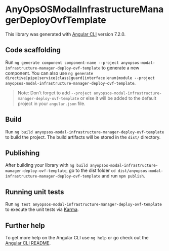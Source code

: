 # AnyOpsOSModalInfrastructureManagerDeployOvfTemplate

This library was generated with [Angular CLI](https://github.com/angular/angular-cli) version 7.2.0.

## Code scaffolding

Run `ng generate component component-name --project anyopsos-modal-infrastructure-manager-deploy-ovf-template` to generate a new component. You can also use `ng generate directive|pipe|service|class|guard|interface|enum|module --project anyopsos-modal-infrastructure-manager-deploy-ovf-template`.
> Note: Don't forget to add `--project anyopsos-modal-infrastructure-manager-deploy-ovf-template` or else it will be added to the default project in your `angular.json` file. 

## Build

Run `ng build anyopsos-modal-infrastructure-manager-deploy-ovf-template` to build the project. The build artifacts will be stored in the `dist/` directory.

## Publishing

After building your library with `ng build anyopsos-modal-infrastructure-manager-deploy-ovf-template`, go to the dist folder `cd dist/anyopsos-modal-infrastructure-manager-deploy-ovf-template` and run `npm publish`.

## Running unit tests

Run `ng test anyopsos-modal-infrastructure-manager-deploy-ovf-template` to execute the unit tests via [Karma](https://karma-runner.github.io).

## Further help

To get more help on the Angular CLI use `ng help` or go check out the [Angular CLI README](https://github.com/angular/angular-cli/blob/master/README.md).
